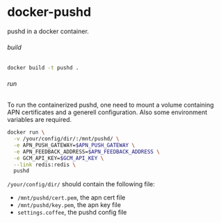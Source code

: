 # docker-pushd

pushd in a docker container.

###### build
```bash
docker build -t pushd .
```

###### run
To run the containerized pushd, one need to mount a volume containing
APN certificates and a generell configuration. Also some environment variables are required.
```bash
docker run \
  -v /your/config/dir/:/mnt/pushd/ \
  -e APN_PUSH_GATEWAY=$APN_PUSH_GATEWAY \
  -e APN_FEEDBACK_ADDRESS=$APN_FEEDBACK_ADDRESS \
  -e GCM_API_KEY=$GCM_API_KEY \
  --link redis:redis \
  pushd
```

`/your/config/dir/` should contain the following file:
- `/mnt/pushd/cert.pem`, the apn cert file
- `/mnt/pushd/key.pem`, the apn key file
- `settings.coffee`, the pushd config file
